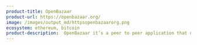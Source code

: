 ```yaml
---
product-title: OpenBazaar
product-url: https://openbazaar.org/
image: /images/output_md/httpsopenbazaarorg.png
ecosystem: ethereum, bitcoin
product-description:  OpenBazaar it’s a peer to peer application that doesn’t require middlemen, which means no fees & no restrictions.
---
```

